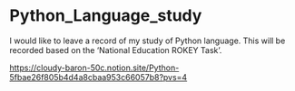 # Python_Language_study
I would like to leave a record of my study of Python language. 
This will be recorded based on the ‘National Education ROKEY Task’.


https://cloudy-baron-50c.notion.site/Python-5fbae26f805b4d4a8cbaa953c66057b8?pvs=4


